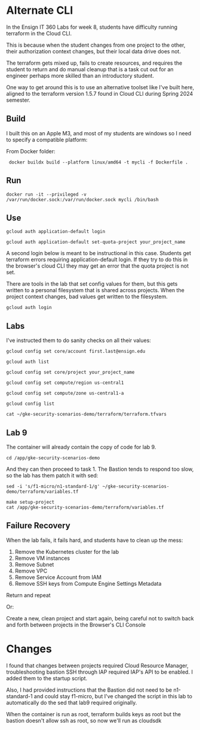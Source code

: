 # Alternate CLI

In the Ensign IT 360 Labs for week 8, students have difficulty running terraform in the Cloud CLI.

This is because when the student changes from one project to the other, their authorization context changes, but their local data drive does not. 

The terraform gets mixed up, fails to create resources, and requires the student to return and do manual cleanup that is a task cut out for an engineer perhaps more skilled than an introductory student.

One way to get around this is to use an alternative toolset like I've built here, aligned to the terraform version 1.5.7 found in Cloud CLI during Spring 2024 semester.

## Build

I built this on an Apple M3, and most of my students are windows so I need to specify a compatible platform:

From Docker folder:

```
 docker buildx build --platform linux/amd64 -t mycli -f Dockerfile .
```

## Run

```
docker run -it --privileged -v /var/run/docker.sock:/var/run/docker.sock mycli /bin/bash
```

## Use
```
gcloud auth application-default login

gcloud auth application-default set-quota-project your_project_name

```

A second login below is meant to be instructional in this case. Students get terraform errors requiring application-default login.
If they try to do this in the browser's cloud CLI they may get an error that the quota project is not set. 

There are tools in the lab that set config values for them, but this gets written to a personal filesystem that is shared across projects. When the project context changes, bad values get written to the filesystem.  

```
gcloud auth login
```
 
## Labs
I've instructed them to do sanity checks on all their values:

```
gcloud config set core/account first.last@ensign.edu

gcloud auth list

gcloud config set core/project your_project_name

gcloud config set compute/region us-central1

gcloud config set compute/zone us-central1-a

gcloud config list

cat ~/gke-security-scenarios-demo/terraform/terraform.tfvars
```

## Lab 9

The container will already contain the copy of code for lab 9. 

```
cd /app/gke-security-scenarios-demo
```

And they can then proceed to task 1. 
The Bastion tends to respond too slow, so the lab has them patch it with sed:

```
sed -i 's/f1-micro/n1-standard-1/g' ~/gke-security-scenarios-demo/terraform/variables.tf
```
```
make setup-project
cat /app/gke-security-scenarios-demo/terraform/variables.tf
```

## Failure Recovery

When the lab fails, it fails hard, and students have to clean up the mess:

1) Remove the Kubernetes cluster for the lab
2) Remove VM instances
3) Remove Subnet
4) Remove VPC
5) Remove Service Account from IAM
6) Remove SSH keys from Compute Engine Settings Metadata

Return and repeat 

Or:

Create a new, clean project and start again, being careful not to switch back and forth between projects in the Browser's CLI Console 


# Changes
I found that changes between projects required Cloud Resource Manager, troubleshooting bastion SSH through IAP required IAP's API to be enabled. I added them to the startup script. 

Also, I had provided instructions that the Bastion did not need to be n1-standard-1 and could stay f1-micro, but I've changed the script in this lab to automatically do the sed that lab9 required originally.

When the container is run as root, terraform builds keys as root but the bastion doesn't allow ssh as root, so now we'll run as cloudsdk
